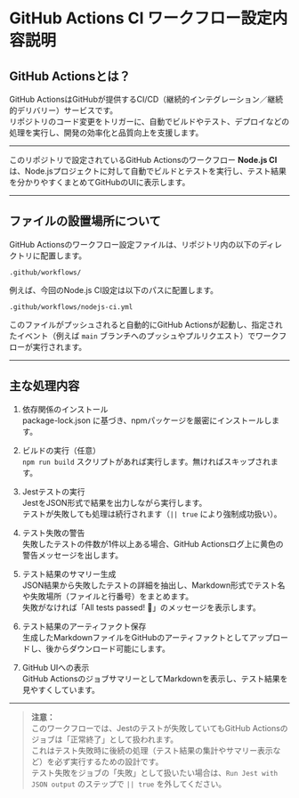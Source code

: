 # GitHub Actions CI ワークフロー設定内容説明

## GitHub Actionsとは？

GitHub ActionsはGitHubが提供するCI/CD（継続的インテグレーション／継続的デリバリー）サービスです。  
リポジトリのコード変更をトリガーに、自動でビルドやテスト、デプロイなどの処理を実行し、開発の効率化と品質向上を支援します。

---

このリポジトリで設定されているGitHub Actionsのワークフロー **Node.js CI** は、Node.jsプロジェクトに対して自動でビルドとテストを実行し、テスト結果を分かりやすくまとめてGitHubのUIに表示します。

---

## ファイルの設置場所について

GitHub Actionsのワークフロー設定ファイルは、リポジトリ内の以下のディレクトリに配置します。

```
.github/workflows/
```

例えば、今回のNode.js CI設定は以下のパスに配置します。
```
.github/workflows/nodejs-ci.yml
```

このファイルがプッシュされると自動的にGitHub Actionsが起動し、指定されたイベント（例えば `main` ブランチへのプッシュやプルリクエスト）でワークフローが実行されます。

---

## 主な処理内容

1. 依存関係のインストール  
   package-lock.json に基づき、npmパッケージを厳密にインストールします。

2. ビルドの実行（任意）  
   `npm run build` スクリプトがあれば実行します。無ければスキップされます。

3. Jestテストの実行  
   JestをJSON形式で結果を出力しながら実行します。  
   テストが失敗しても処理は続行されます（`|| true` により強制成功扱い）。

4. テスト失敗の警告  
   失敗したテストの件数が1件以上ある場合、GitHub Actionsログ上に黄色の警告メッセージを出します。

5. テスト結果のサマリー生成  
   JSON結果から失敗したテストの詳細を抽出し、Markdown形式でテスト名や失敗場所（ファイルと行番号）をまとめます。  
   失敗がなければ「All tests passed! 🎉」のメッセージを表示します。

6. テスト結果のアーティファクト保存  
   生成したMarkdownファイルをGitHubのアーティファクトとしてアップロードし、後からダウンロード可能にします。

7. GitHub UIへの表示  
   GitHub ActionsのジョブサマリーとしてMarkdownを表示し、テスト結果を見やすくしています。

---

> **注意：**  
> このワークフローでは、Jestのテストが失敗していてもGitHub Actionsのジョブは「正常終了」として扱われます。  
> これはテスト失敗時に後続の処理（テスト結果の集計やサマリー表示など）を必ず実行するための設計です。  
> テスト失敗をジョブの「失敗」として扱いたい場合は、`Run Jest with JSON output` のステップで `|| true` を外してください。
